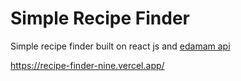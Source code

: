 # Simple Recipe Finder
Simple recipe finder built on react js and [edamam api](https://www.edamam.com/)

https://recipe-finder-nine.vercel.app/
